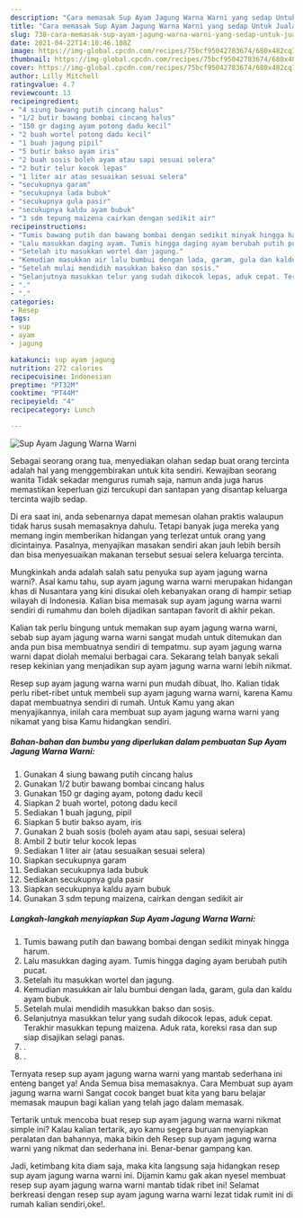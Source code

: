 ```yaml
---
description: "Cara memasak Sup Ayam Jagung Warna Warni yang sedap Untuk Jualan"
title: "Cara memasak Sup Ayam Jagung Warna Warni yang sedap Untuk Jualan"
slug: 738-cara-memasak-sup-ayam-jagung-warna-warni-yang-sedap-untuk-jualan
date: 2021-04-22T14:10:46.108Z
image: https://img-global.cpcdn.com/recipes/75bcf95042783674/680x482cq70/sup-ayam-jagung-warna-warni-foto-resep-utama.jpg
thumbnail: https://img-global.cpcdn.com/recipes/75bcf95042783674/680x482cq70/sup-ayam-jagung-warna-warni-foto-resep-utama.jpg
cover: https://img-global.cpcdn.com/recipes/75bcf95042783674/680x482cq70/sup-ayam-jagung-warna-warni-foto-resep-utama.jpg
author: Lilly Mitchell
ratingvalue: 4.7
reviewcount: 13
recipeingredient:
- "4 siung bawang putih cincang halus"
- "1/2 butir bawang bombai cincang halus"
- "150 gr daging ayam potong dadu kecil"
- "2 buah wortel potong dadu kecil"
- "1 buah jagung pipil"
- "5 butir bakso ayam iris"
- "2 buah sosis boleh ayam atau sapi sesuai selera"
- "2 butir telur kocok lepas"
- "1 liter air atau sesuaikan sesuai selera"
- "secukupnya garam"
- "secukupnya lada bubuk"
- "secukupnya gula pasir"
- "secukupnya kaldu ayam bubuk"
- "3 sdm tepung maizena cairkan dengan sedikit air"
recipeinstructions:
- "Tumis bawang putih dan bawang bombai dengan sedikit minyak hingga harum."
- "Lalu masukkan daging ayam. Tumis hingga daging ayam berubah putih pucat."
- "Setelah itu masukkan wortel dan jagung."
- "Kemudian masukkan air lalu bumbui dengan lada, garam, gula dan kaldu ayam bubuk."
- "Setelah mulai mendidih masukkan bakso dan sosis."
- "Selanjutnya masukkan telur yang sudah dikocok lepas, aduk cepat. Terakhir masukkan tepung maizena. Aduk rata, koreksi rasa dan sup siap disajikan selagi panas."
- "."
- "."
categories:
- Resep
tags:
- sup
- ayam
- jagung

katakunci: sup ayam jagung 
nutrition: 272 calories
recipecuisine: Indonesian
preptime: "PT32M"
cooktime: "PT44M"
recipeyield: "4"
recipecategory: Lunch

---
```



![Sup Ayam Jagung Warna Warni](https://img-global.cpcdn.com/recipes/75bcf95042783674/680x482cq70/sup-ayam-jagung-warna-warni-foto-resep-utama.jpg)

Sebagai seorang orang tua, menyediakan olahan sedap buat orang tercinta adalah hal yang menggembirakan untuk kita sendiri. Kewajiban seorang  wanita Tidak sekadar mengurus rumah saja, namun anda juga harus memastikan keperluan gizi tercukupi dan santapan yang disantap keluarga tercinta wajib sedap.

Di era  saat ini, anda sebenarnya dapat memesan olahan praktis walaupun tidak harus susah memasaknya dahulu. Tetapi banyak juga mereka yang memang ingin memberikan hidangan yang terlezat untuk orang yang dicintainya. Pasalnya, menyajikan masakan sendiri akan jauh lebih bersih dan bisa menyesuaikan makanan tersebut sesuai selera keluarga tercinta. 



Mungkinkah anda adalah salah satu penyuka sup ayam jagung warna warni?. Asal kamu tahu, sup ayam jagung warna warni merupakan hidangan khas di Nusantara yang kini disukai oleh kebanyakan orang di hampir setiap wilayah di Indonesia. Kalian bisa memasak sup ayam jagung warna warni sendiri di rumahmu dan boleh dijadikan santapan favorit di akhir pekan.

Kalian tak perlu bingung untuk memakan sup ayam jagung warna warni, sebab sup ayam jagung warna warni sangat mudah untuk ditemukan dan anda pun bisa membuatnya sendiri di tempatmu. sup ayam jagung warna warni dapat diolah memalui berbagai cara. Sekarang telah banyak sekali resep kekinian yang menjadikan sup ayam jagung warna warni lebih nikmat.

Resep sup ayam jagung warna warni pun mudah dibuat, lho. Kalian tidak perlu ribet-ribet untuk membeli sup ayam jagung warna warni, karena Kamu dapat membuatnya sendiri di rumah. Untuk Kamu yang akan menyajikannya, inilah cara membuat sup ayam jagung warna warni yang nikamat yang bisa Kamu hidangkan sendiri.

<!--inarticleads1-->

##### Bahan-bahan dan bumbu yang diperlukan dalam pembuatan Sup Ayam Jagung Warna Warni:

1. Gunakan 4 siung bawang putih cincang halus
1. Gunakan 1/2 butir bawang bombai cincang halus
1. Gunakan 150 gr daging ayam, potong dadu kecil
1. Siapkan 2 buah wortel, potong dadu kecil
1. Sediakan 1 buah jagung, pipil
1. Siapkan 5 butir bakso ayam, iris
1. Gunakan 2 buah sosis (boleh ayam atau sapi, sesuai selera)
1. Ambil 2 butir telur kocok lepas
1. Sediakan 1 liter air (atau sesuaikan sesuai selera)
1. Siapkan secukupnya garam
1. Sediakan secukupnya lada bubuk
1. Sediakan secukupnya gula pasir
1. Siapkan secukupnya kaldu ayam bubuk
1. Gunakan 3 sdm tepung maizena, cairkan dengan sedikit air




<!--inarticleads2-->

##### Langkah-langkah menyiapkan Sup Ayam Jagung Warna Warni:

1. Tumis bawang putih dan bawang bombai dengan sedikit minyak hingga harum.
1. Lalu masukkan daging ayam. Tumis hingga daging ayam berubah putih pucat.
1. Setelah itu masukkan wortel dan jagung.
1. Kemudian masukkan air lalu bumbui dengan lada, garam, gula dan kaldu ayam bubuk.
1. Setelah mulai mendidih masukkan bakso dan sosis.
1. Selanjutnya masukkan telur yang sudah dikocok lepas, aduk cepat. Terakhir masukkan tepung maizena. Aduk rata, koreksi rasa dan sup siap disajikan selagi panas.
1. .
1. .




Ternyata resep sup ayam jagung warna warni yang mantab sederhana ini enteng banget ya! Anda Semua bisa memasaknya. Cara Membuat sup ayam jagung warna warni Sangat cocok banget buat kita yang baru belajar memasak maupun bagi kalian yang telah jago dalam memasak.

Tertarik untuk mencoba buat resep sup ayam jagung warna warni nikmat simple ini? Kalau kalian tertarik, ayo kamu segera buruan menyiapkan peralatan dan bahannya, maka bikin deh Resep sup ayam jagung warna warni yang nikmat dan sederhana ini. Benar-benar gampang kan. 

Jadi, ketimbang kita diam saja, maka kita langsung saja hidangkan resep sup ayam jagung warna warni ini. Dijamin kamu gak akan nyesel membuat resep sup ayam jagung warna warni mantab tidak ribet ini! Selamat berkreasi dengan resep sup ayam jagung warna warni lezat tidak rumit ini di rumah kalian sendiri,oke!.

